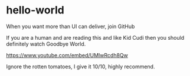 # hello-world
When you want more than UI can deliver, join GitHub

If you are a human and are reading this and like Kid Cudi then you should definitely watch Goodbye World.

https://www.youtube.com/embed/UMIwRcdh8Qw

Ignore the rotten tomatoes, I give it 10/10, highly recommend.
